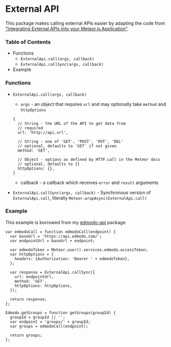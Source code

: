 # External API

This package makes calling external APIs easier by adapting the code from ["Integrating External APIs into your Meteor.js Application"](https://dzone.com/articles/integrating-external-apis-your).

### Table of Contents
  * Functions
    * `ExternalApi.call(args, callback)`
    * `ExternalApi.callSync(args, callback)`
  * Example

### Functions

* `ExternalApi.call(args, callback)`
  * `args` - an object that requires `url` and may optionally take `method` and `httpOptions`

  ```
  {
    // String - the URL of the API to get data from
    // required
    url: 'http://api.url',

    // String - one of 'GET', 'POST', 'PUT', 'DEL'
    // optional, defaults to 'GET' if not given
    method: 'GET',

    // Object - options as defined by HTTP.call in the Meteor docs
    // optional, defaults to {}
    httpOptions: {},
  }
  ```
  * callback - a callback which receives `error` and `result` arguments

* `ExternalApi.callSync(args, callback)` - Synchronous version of `ExternalApi.call`, literally `Meteor.wrapAsync(ExternalApi.call)`

### Example

This example is borrowed from my [edmodo-api](https://atmospherejs.com/merlin/edmodo-api) package

```
var edmodoCall = function edmodoCall(endpoint) {
  var baseUrl = 'https://api.edmodo.com/';
  var endpointUrl = baseUrl + endpoint;

  var edmodoToken = Meteor.user().services.edmodo.accessToken;
  var httpOptions = {
    headers: {Authorization: 'Bearer ' + edmodoToken},
  };

  var response = ExternalApi.callSync({
    url: endpointUrl,
    method: 'GET',
    httpOptions: httpOptions,
  });

  return response;
};

Edmodo.getGroups = function getGroups(groupId) {
  groupId = groupId || '';
  var endpoint = 'groups/' + groupId;
  var groups = edmodoCall(endpoint);

  return groups;
};
```
